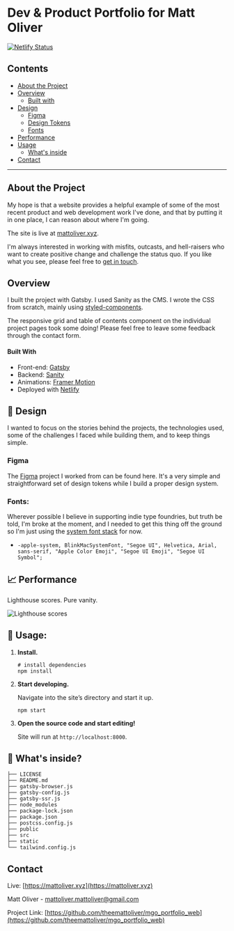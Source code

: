 <!-- START -->

# Dev & Product Portfolio for Matt Oliver

[![Netlify Status](https://api.netlify.com/api/v1/badges/44da42bc-8204-4758-8dbd-3e1c3f64cb35/deploy-status)](https://app.netlify.com/sites/adoring-bohr-7062c0/deploys)

<!-- TABLE OF CONTENTS -->

## Contents

- [About the Project](#about-the-project)
- [Overview](#overview)
  - [Built with](#builtwith)
- [Design](#design)
  - [Figma](#figma)
  - [Design Tokens](#designtokens)
  - [Fonts](#fonts)
- [Performance](#performance)
- [Usage](#usage)
  - [What's inside](#whats-inside)
- [Contact](#contact)

---

<!-- ABOUT THE PROJECT -->

## About the Project

My hope is that a website provides a helpful example of some of the most recent product and web development work I've done, and that by putting it in one place, I can reason about where I'm going.

The site is live at [mattoliver.xyz](https://mattoliver.xyz).

I'm always interested in working with misfits, outcasts, and hell-raisers who want to create positive change and challenge the status quo. If you like what you see, please feel free to [get in touch](mailto:mattoliver.mattoliver@gmail.com).

## Overview

I built the project with Gatsby. I used Sanity as the CMS. I wrote the CSS from scratch, mainly using [styled-components](https://styled-components.com/).

The responsive grid and table of contents component on the individual project pages took some doing! Please feel free to leave some feedback through the contact form.

#### Built With

- Front-end: [Gatsby](https://gatsbyjs.org)
- Backend: [Sanity](https://sanity.io)
- Animations: [Framer Motion](https://www.framer.com/motion/)
- Deployed with [Netlify](https://netlify.com)

<!-- DESIGN -->

## 📌 Design

I wanted to focus on the stories behind the projects, the technologies used, some of the challenges I faced while building them, and to keep things simple.

### Figma

The [Figma](https://www.figma.com/file/U7LRjFK3yqItc2eJe7cPdM/Oliver-Portfolio-2021?node-id=0%3A1) project I worked from can be found here. It's a very simple and straightforward set of design tokens while I build a proper design system.

### Fonts:

Wherever possible I believe in supporting indie type foundries, but truth be told, I'm broke at the moment, and I needed to get this thing off the ground so I'm just using the [system font stack](https://systemfontstack.com/) for now.

- `-apple-system, BlinkMacSystemFont, "Segoe UI", Helvetica, Arial, sans-serif, "Apple Color Emoji", "Segoe UI Emoji", "Segoe UI Symbol";`

## 📈 Performance

Lighthouse scores. Pure vanity.

![Lighthouse scores](https://media.giphy.com/media/xsFI8ZHYL3SbDxgMKo/giphy.gif)

## 🚀 Usage:

1.  **Install.**

    ```shell
    # install dependencies
    npm install
    ```

1.  **Start developing.**

    Navigate into the site’s directory and start it up.

    ```shell
    npm start
    ```

1.  **Open the source code and start editing!**

    Site will run at `http://localhost:8000`.

## 🧐 What's inside?

```.
├── LICENSE
├── README.md
├── gatsby-browser.js
├── gatsby-config.js
├── gatsby-ssr.js
├── node_modules
├── package-lock.json
├── package.json
├── postcss.config.js
├── public
├── src
├── static
└── tailwind.config.js
```

<!-- CONTACT -->

## Contact

Live: [https://mattoliver.xyz](https://mattoliver.xyz)

Matt Oliver - [mattoliver.mattoliver@gmail.com](mattoliver.mattoliver@gmail.com)

Project Link: [https://github.com/theemattoliver/mgo_portfolio_web](https://github.com/theemattoliver/mgo_portfolio_web)

<!-- END -->
